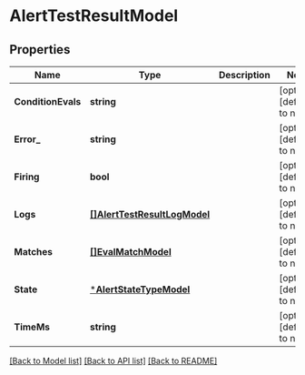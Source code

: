 # AlertTestResultModel

## Properties
Name | Type | Description | Notes
------------ | ------------- | ------------- | -------------
**ConditionEvals** | **string** |  | [optional] [default to null]
**Error_** | **string** |  | [optional] [default to null]
**Firing** | **bool** |  | [optional] [default to null]
**Logs** | [**[]AlertTestResultLogModel**](AlertTestResultLog.md) |  | [optional] [default to null]
**Matches** | [**[]EvalMatchModel**](EvalMatch.md) |  | [optional] [default to null]
**State** | [***AlertStateTypeModel**](AlertStateType.md) |  | [optional] [default to null]
**TimeMs** | **string** |  | [optional] [default to null]

[[Back to Model list]](../README.md#documentation-for-models) [[Back to API list]](../README.md#documentation-for-api-endpoints) [[Back to README]](../README.md)


